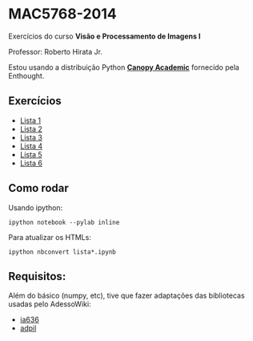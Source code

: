 # MAC5768-2014

Exercícios do curso **Visão e Processamento de Imagens I**

Professor: Roberto Hirata Jr.

Estou usando a distribuição Python [**Canopy Academic**](https://www.enthought.com/products/canopy/academic/) fornecido pela Enthought.

## Exercícios

 * [Lista 1](lista1.html)
 * [Lista 2](lista2.html)
 * [Lista 3](lista3.html)
 * [Lista 4](lista4.html)
 * [Lista 5](lista5.html)
 * [Lista 6](lista6.html)

## Como rodar

Usando ipython:

    ipython notebook --pylab inline

Para atualizar os HTMLs:

    ipython nbconvert lista*.ipynb

## Requisitos:

Além do básico (numpy, etc), tive que fazer adaptações das bibliotecas usadas pelo AdessoWiki:

 * [ia636](https://github.com/andersonfreitas/ia636)
 * [adpil](https://github.com/andersonfreitas/adpil)
